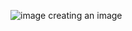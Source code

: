 ![image](https://user-images.githubusercontent.com/61860466/158312120-b0f83b38-decf-4875-af2c-7cd692bdb8fb.jpg)
creating an image

